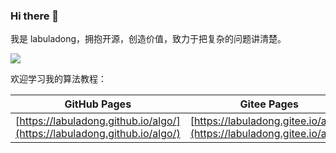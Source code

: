 ### Hi there 👋

我是 labuladong，拥抱开源，创造价值，致力于把复杂的问题讲清楚。

<div style="align-items: center; display: flex;">
<a target='_blank' href="https://github.com/labuladong">
  <img style="display:inline;margin:initial;max-height:140px" src="https://github-readme-stats.vercel.app/api?username=labuladong&count_private=true&hide=prs,contribs&show_icons=true&theme=vue" />
</a>
</div>

欢迎学习我的算法教程：

| GitHub Pages | Gitee Pages |
| :----: | :----: |
| [https://labuladong.github.io/algo/](https://labuladong.github.io/algo/) | [https://labuladong.gitee.io/algo/](https://labuladong.gitee.io/algo/) |
